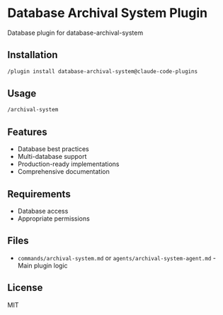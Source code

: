 # Database Archival System Plugin

Database plugin for database-archival-system

## Installation

```bash
/plugin install database-archival-system@claude-code-plugins
```

## Usage

```bash
/archival-system
```

## Features

- Database best practices
- Multi-database support
- Production-ready implementations
- Comprehensive documentation

## Requirements

- Database access
- Appropriate permissions

## Files

- `commands/archival-system.md` or `agents/archival-system-agent.md` - Main plugin logic

## License

MIT
